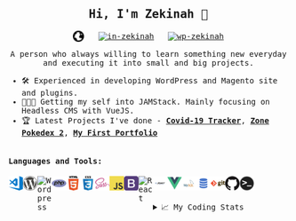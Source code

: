 <samp>
<h2 align="center">Hi, I'm Zekinah 👋</h2>
<p align="center">
<a href="https://www.zekinahlecaros.com/" target="blank"><img align="center" src=https://raw.githubusercontent.com/iconic/open-iconic/master/svg/globe.svg alt="zekinalecaros.com" height="20" width="20" /></a>
&emsp;
<a href="https://ph.linkedin.com/in/zekinah" target="blank"><img align="center" src=https://cdn.jsdelivr.net/npm/simple-icons@3.0.1/icons/linkedin.svg alt="in-zekinah" height="20" width="20" /></a>
  &emsp;
<a href="https://profiles.wordpress.org/zekinah/" target="blank"><img align="center" src=https://cdn.jsdelivr.net/npm/simple-icons@3.0.1/icons/wordpress.svg alt="wp-zekinah" height="20" width="20" /></a>
</p>
<p align="center">
A person who always willing to learn something new everyday and executing it into small and big projects.
</p>

- 🛠 Experienced in developing WordPress and Magento site and plugins.
- 👩🏻‍💻 Getting my self into JAMStack. Mainly focusing on Headless CMS with VueJS.
- 🏆 Latest Projects I've done - **[Covid-19 Tracker](https://github.com/zekinah/pandemiccovid-19)**, **[Zone Pokedex 2](https://github.com/zekinah/zone-pokedex2)**, **[My First Portfolio](https://github.com/zekinah/iamzekinah)** 
<br><br>

#### Languages and Tools:

<img align="left" alt="Visual Studio Code" width="26px" src="https://raw.githubusercontent.com/github/explore/80688e429a7d4ef2fca1e82350fe8e3517d3494d/topics/visual-studio-code/visual-studio-code.png" />
<img align="left" alt="Wordpress" width="26px" src="https://raw.githubusercontent.com/github/explore/80688e429a7d4ef2fca1e82350fe8e3517d3494d/topics/wordpress/wordpress.png" />
<img align="left" alt="Wordpress" width="26px" src="https://avatars.githubusercontent.com/u/168457?s=26" />
<img align="left" alt="PHP" width="26px" src="https://raw.githubusercontent.com/github/explore/80688e429a7d4ef2fca1e82350fe8e3517d3494d/topics/php/php.png" />
<img align="left" alt="HTML5" width="26px" src="https://raw.githubusercontent.com/github/explore/80688e429a7d4ef2fca1e82350fe8e3517d3494d/topics/html/html.png" />
<img align="left" alt="CSS3" width="26px" src="https://raw.githubusercontent.com/github/explore/80688e429a7d4ef2fca1e82350fe8e3517d3494d/topics/css/css.png" />
<img align="left" alt="Sass" width="26px" src="https://raw.githubusercontent.com/github/explore/80688e429a7d4ef2fca1e82350fe8e3517d3494d/topics/sass/sass.png" />
<img align="left" alt="JavaScript" width="26px" src="https://raw.githubusercontent.com/github/explore/80688e429a7d4ef2fca1e82350fe8e3517d3494d/topics/javascript/javascript.png" />
<img align="left" alt="React" width="26px" src="https://raw.githubusercontent.com/github/explore/80688e429a7d4ef2fca1e82350fe8e3517d3494d/topics/bootstrap/bootstrap.png" />
<img align="left" alt="React" width="26px" src="https://avatars.githubusercontent.com/u/22138497?s=26" />
<img align="left" alt="JavaScript" width="26px" src="https://raw.githubusercontent.com/github/explore/80688e429a7d4ef2fca1e82350fe8e3517d3494d/topics/jquery/jquery.png" />
<img align="left" alt="React" width="26px" src="https://raw.githubusercontent.com/github/explore/80688e429a7d4ef2fca1e82350fe8e3517d3494d/topics/vue/vue.png" />
<img align="left" alt="MySQL" width="26px" src="https://raw.githubusercontent.com/github/explore/80688e429a7d4ef2fca1e82350fe8e3517d3494d/topics/mysql/mysql.png" />
<img align="left" alt="SQL" width="26px" src="https://raw.githubusercontent.com/github/explore/80688e429a7d4ef2fca1e82350fe8e3517d3494d/topics/sql/sql.png" />
<img align="left" alt="Git" width="26px" src="https://raw.githubusercontent.com/github/explore/80688e429a7d4ef2fca1e82350fe8e3517d3494d/topics/git/git.png" />
<img align="left" alt="GitHub" width="26px" src="https://raw.githubusercontent.com/github/explore/78df643247d429f6cc873026c0622819ad797942/topics/github/github.png" />
<img align="left" alt="Terminal" width="26px" src="https://raw.githubusercontent.com/github/explore/80688e429a7d4ef2fca1e82350fe8e3517d3494d/topics/terminal/terminal.png" />


<br><br>

<details>
    <summary>📈 My Coding Stats</summary>

<!--START_SECTION:waka-->
**🐱 My Github Data** 

> 🏆 466 Contributions in the Year 2021
 > 
> 📦 160.0 kB Used in Github's Storage 
 > 
> 🚫 Not Opted to Hire
 > 
> 📜 30 Public Repositories 
 > 
> 🔑 25 Private Repositories  
 > 
**I'm an Early 🐤** 

```text
🌞 Morning    103 commits    ██░░░░░░░░░░░░░░░░░░░░░░░   9.28% 
🌆 Daytime    568 commits    ████████████░░░░░░░░░░░░░   51.17% 
🌃 Evening    367 commits    ████████░░░░░░░░░░░░░░░░░   33.06% 
🌙 Night      72 commits     █░░░░░░░░░░░░░░░░░░░░░░░░   6.49%

```
📅 **I'm Most Productive on Wednesday** 

```text
Monday       163 commits    ███░░░░░░░░░░░░░░░░░░░░░░   14.68% 
Tuesday      162 commits    ███░░░░░░░░░░░░░░░░░░░░░░   14.59% 
Wednesday    195 commits    ████░░░░░░░░░░░░░░░░░░░░░   17.57% 
Thursday     164 commits    ███░░░░░░░░░░░░░░░░░░░░░░   14.77% 
Friday       168 commits    ███░░░░░░░░░░░░░░░░░░░░░░   15.14% 
Saturday     133 commits    ███░░░░░░░░░░░░░░░░░░░░░░   11.98% 
Sunday       125 commits    ██░░░░░░░░░░░░░░░░░░░░░░░   11.26%

```


📊 **This Week I Spent My Time On** 

```text
💬 Programming Languages: 
PHP                      14 hrs 15 mins      ██████████░░░░░░░░░░░░░░░   41.12% 
Vue.js                   7 hrs 51 mins       █████░░░░░░░░░░░░░░░░░░░░   22.69% 
JavaScript               5 hrs 32 mins       ████░░░░░░░░░░░░░░░░░░░░░   15.96% 
SCSS                     3 hrs 29 mins       ██░░░░░░░░░░░░░░░░░░░░░░░   10.07% 
CSS                      2 hrs 30 mins       █░░░░░░░░░░░░░░░░░░░░░░░░   7.26%

```

**I Mostly Code in PHP** 

```text
PHP                      28 repos            ███████████████░░░░░░░░░░   59.57% 
JavaScript               5 repos             ██░░░░░░░░░░░░░░░░░░░░░░░   10.64% 
HTML                     5 repos             ██░░░░░░░░░░░░░░░░░░░░░░░   10.64% 
CSS                      5 repos             ██░░░░░░░░░░░░░░░░░░░░░░░   10.64% 
Vue                      4 repos             ██░░░░░░░░░░░░░░░░░░░░░░░   8.51%

```



 Last Updated on 14/07/2021
<!--END_SECTION:waka-->
</details>
</samp>
